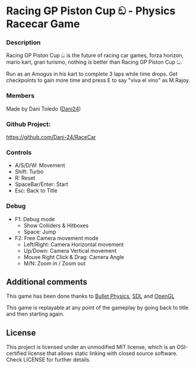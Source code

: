 # Racing GP Piston Cup ඞ - Physics Racecar Game

### Description
Racing GP Piston Cup ඞ is the future of racing car games, forza horizon, mario kart, gran turismo, nothing is better than Racing GP Piston Cup ඞ.

Run as an Amogus in his kart to complete 3 laps while time drops. Get checkpoints to gain more time and press E to say "viva el vino" as M.Rajoy.

### Members

Made by Dani Toledo ([Dani24](https://github.com/Dani-24))

### Github Project:

https://github.com/Dani-24/RaceCar

### Controls

- A/S/D/W: Movement
- Shift: Turbo
- R: Reset
- SpaceBar/Enter: Start
- Esc: Back to Title

### Debug

- F1: Debug mode
	- Show Colliders & Hitboxes
	- Space: Jump
- F2: Free Camera movement mode
	- Left/Right: Camera Horizontal movement
	- Up/Down: Camera Vertical movement
	- Mouse Right Click & Drag: Camera Angle
	- M/N: Zoom in / Zoom out

## Additional comments
This game has been done thanks to [Bullet Physics](https://pybullet.org/wordpress/), [SDL](https://www.libsdl.org/index.php) and [OpenGL](https://www.opengl.org/)

This game is replayable at any point of the gameplay by going back to title and then starting again.
  
## License
This project is licensed under an unmodified MIT license, which is an OSI-certified license that allows static linking with closed source software. Check LICENSE for further details.
